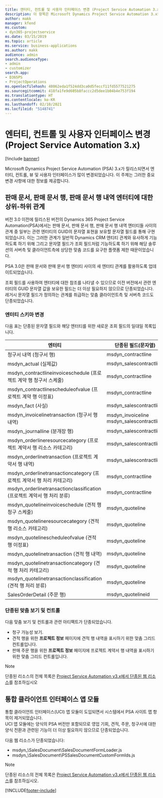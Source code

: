```yaml
---
title: 엔터티, 컨트롤 및 사용자 인터페이스 변경 (Project Service Automation 3.x)
description: 이 항목은 Microsoft Dynamics Project Service Automation 3.x의 솔루션 변경에 대해 설명합니다.
author: makk
manager: kfend
ms.custom:
- dyn365-projectservice
ms.date: 03/15/2019
ms.topic: article
ms.service: business-applications
ms.author: makk
audience: admin
search.audienceType:
- admin
- customizer
search.app:
- D365PS
- ProjectOperations
ms.openlocfilehash: 48062eda1f524dd3ca0d5feccf11fd5577521275
ms.sourcegitcommit: 418fa1fe9d605b8faccc2d5dee1b04b4e753f194
ms.translationtype: HT
ms.contentlocale: ko-KR
ms.lasthandoff: 02/10/2021
ms.locfileid: "5148741"
---
```

# <a name="entity-control-and-user-interface-changes-project-service-automation-3x"></a>엔터티, 컨트롤 및 사용자 인터페이스 변경 (Project Service Automation 3.x)

[!include [banner](../../includes/psa-now-project-operations.md)]


Microsoft Dynamics Project Service Automation (PSA) 3.x가 릴리스되면서 엔터티, 컨트롤, 뷰 및 사용자 인터페이스가 많이 변경되었습니다. 이 주제는 그러한 중요 변경 사항에 대한 정보를 제공합니다.

## <a name="parent-child-relationships-for-sales-document-sales-document-line-sales-document-line-detail-entities"></a>판매 문서, 판매 문서 행, 판매 문서 행 내역 엔터티에 대한 상위-하위 관계
버전 3.0 이전에 릴리스된 버전의 Dynamics 365 Project Service Automation(PSA)에서는 판매 문서, 판매 문서 행, 판매 문서 행 내역 엔터티들 사이의 관계 중 일부는 관련 엔터티의 GUID의 문자열 표현을 보유할 문자열 필드를 통해 구현되었습니다. 이는 그러한 관계가 일반적 Dynamics CRM 엔티티 관계와 유사하게 기능하도록 하기 위해 그리고 문자열 필드가 조회 필드처럼 기능하도록 하기 위해 해당 솔루션의 서버측 및 클라이언트측에 상당한 맞춤 코드를 요구한 플랫폼 제한 때문이었습니다.

PSA 3.0은 판매 문서와 판매 문서 행 엔터티 사이의 새 엔터티 관계를 활용하도록 업데이트되었습니다.

조회 필드를 사용하여 엔터티에 대한 참조를 나타낼 수 있으므로 이전 버전에서 관련 엔터티의 GUID 문자열 값을 보유한 필드는 더 이상 필요하지 않으므로 단종되었습니다. 레거시 문자열 필드가 정의하는 관계를 취급하는 맞춤 클라이언트측 및 서버측 코드도 단종되었습니다.

### <a name="entity-schema-changes"></a>엔터티 스키마 변경
다음 표는 단종된 문자열 필드와 해당 엔터티를 위한 새로운 조회 필드의 일대일 목록입니다. 

 엔터티 |   단종된 필드(문자열) | 새 필드 (조회)
--- | --- | ---
청구서 내역 (청구서 행) |  msdyn_contractline |    msdyn_contractlineid
msdyn_actual (실제값) | msdyn_salescontractline |   msdyn_salescontractlineid
msdyn_contractlineinvoiceschedule (프로젝트 계약 행 청구서 스케줄) |    msdyn_contractline |    msdyn_contractlineid
msdyn_contractlinescheduleofvalue (프로젝트 계약 행 이정표) |   msdyn_contractline |    msdyn_contractlineid
msdyn_fact (사실) | msdyn_salescontractline |   msdyn_salescontractlineid
msdyn_invoicelinetransaction (청구서 행 내역) | msdyn_invoiceline <br> msdyn_salescontractline | msdyn_invoicelineid <br> msdyn_salescontractlineid
msdyn_journalline (분개장 행) |  msdyn_salescontractline |   msdyn_salescontractlineid
msdyn_orderlineresourcecategory (프로젝트 계약서 행 리소스 카테고리) | msdyn_salescontractline |   msdyn_contractlineid
msdyn_orderlinetransaction (프로젝트 계약서 행 내역) | msdyn_salescontractline |   msdyn_salescontractlineid
msdyn_orderlinetransactioncategory (프로젝트 계약서 행 처리 카테고리) |   msdyn_contractline |    msdyn_contractlineid
msdyn_orderlinetransactionclassification (프로젝트 계약서 행 처리 분류) |   msdyn_contractline |    msdyn_contractlineid
msdyn_quotelineinvoiceschedule (견적 행 청구 스케줄) |  msdyn_quoteline |   msdyn_quotelineid
msdyn_quotelineresourcecategory (견적 행 리소스 카테고리) |    msdyn_quoteline |   msdyn_quotelineid
msdyn_quotelinescheduleofvalue (견적 행 이정표) | msdyn_quoteline |   msdyn_quotelineid
msdyn_quotelinetransaction (견적 행 내역) |    msdyn_quoteline |   msdyn_quotelineid
msdyn_quotelinetransactioncategory (견적 행 처리 카테고리) |  msdyn_quoteline |   msdyn_quotelineid
msdyn_quotelinetransactionclassification (견적 행 처리 분류) |  msdyn_quoteline |   msdyn_quotelineid
SalesOrderDetail (주문 행) | msdyn_quotelineid | msdyn_quoteline 

### <a name="deprecated-custom-views-and-controls"></a>단종된 맞춤 보기 및 컨트롤
다음 맞춤 보기 및 컨트롤과 관련 아티팩트가 단종되었습니다.

- 청구 가능성 보기.
- 견적 행을 위한 **프로젝트 정보** 페이지에 견적 행 내역을 표시하기 위한 맞춤 그리드 컨트롤입니다.
- 판매 주문 행을 위한 **프로젝트 정보** 페이지에 프로젝트 계약서 행 내역을 표시하기 위한 맞춤 그리드 컨트롤입니다.

> [!NOTE]
> 단종된 리소스의 전체 목록은 [Project Service Automation v3.x에서 단종된 웹 리소스](../developer-guides/web-resources-deprecated-v3.x.md)를 참조하십시오

## <a name="unified-client-interface-app-module"></a>통합 클라이언트 인터페이스 앱 모듈
통합 클라이언트 인터페이스(UCI) 앱 모듈이 도입되면서 시스템에서 PSA 사이트 맵 항목이 제거되었습니다.  
UCI 앱 모듈에는 양식의 PSA 버전만 포함되므로 영업 기회, 견적, 주문, 청구서에 대한 양식 전환과 관련된 기능이 더 이상 필요하지 않으므로 단종되었습니다.  

다음 웹 리소스가 단종되었습니다:

- msdyn_\SalesDocument\SalesDocumentFormLoader.js
- msdyn_\SalesDocument\PSSalesDocumentCustomFormIds.js

> [!NOTE]
> 단종된 리소스의 전체 목록은 [Project Service Automation v3.x에서 단종된 웹 리소스](../developer-guides/web-resources-deprecated-v3.x.md)를 참조하십시오.




[!INCLUDE[footer-include](../../includes/footer-banner.md)]